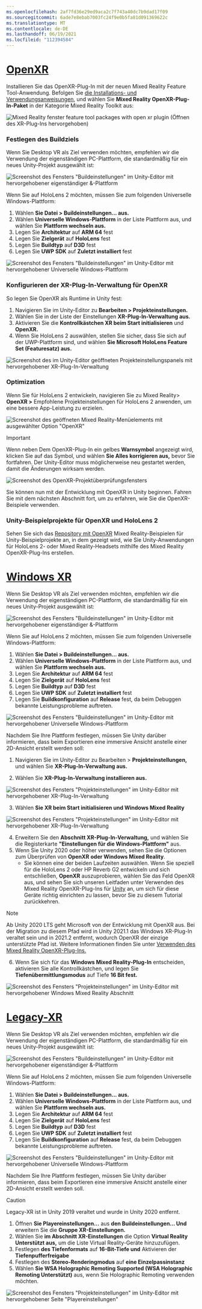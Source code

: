 ```yaml
---
ms.openlocfilehash: 2af7fd36e29ed9aca2c7f743a40dc7b9dad17f09
ms.sourcegitcommit: 6ade7e8ebab7003fc24f9e0b5fa81d091369622c
ms.translationtype: MT
ms.contentlocale: de-DE
ms.lasthandoff: 06/19/2021
ms.locfileid: "112394584"
---
```

# <a name="openxr"></a>[OpenXR](#tab/openxr)

Installieren Sie das OpenXR-Plug-In mit der neuen Mixed Reality Feature Tool-Anwendung. Befolgen Sie [die Installations- und Verwendungsanweisungen,](../../welcome-to-mr-feature-tool.md) und wählen Sie **Mixed Reality OpenXR-Plug-In-Paket** in der Kategorie Mixed Reality Toolkit aus:

![Mixed Reality fenster feature tool packages with open xr plugin (Öffnen des XR-Plug-Ins hervorgehoben)](../../images/feature-tool-openxr.png)

### <a name="setting-your-build-target"></a>Festlegen des Buildziels

Wenn Sie Desktop VR als Ziel verwenden möchten, empfehlen wir die Verwendung der eigenständigen PC-Plattform, die standardmäßig für ein neues Unity-Projekt ausgewählt ist:

![Screenshot des Fensters "Buildeinstellungen" im Unity-Editor mit hervorgehobener eigenständiger &-Plattform](../../images/wmr-config-img-3.png)

Wenn Sie auf HoloLens 2 möchten, müssen Sie zum folgenden Universelle Windows-Plattform:

1. Wählen **Sie Datei > Buildeinstellungen... aus.**
2. Wählen **Universelle Windows-Plattform** in der Liste Plattform aus, und wählen Sie **Plattform wechseln aus.**
3. Legen Sie **Architektur** auf **ARM 64** fest
4. Legen Sie **Zielgerät** auf **HoloLens** fest
5. Legen Sie **Buildtyp** auf **D3D** fest
6. Legen Sie **UWP SDK** auf **Zuletzt installiert** fest

![Screenshot des Fensters "Buildeinstellungen" im Unity-Editor mit hervorgehobener Universelle Windows-Plattform](../../images/wmr-config-img-4.png)

### <a name="configuring-xr-plugin-management-for-openxr"></a>Konfigurieren der XR-Plug-In-Verwaltung für OpenXR

So legen Sie OpenXR als Runtime in Unity fest:

1. Navigieren Sie im Unity-Editor zu **Bearbeiten > Projekteinstellungen.**
2. Wählen Sie in der Liste der Einstellungen **XR-Plug-In-Verwaltung aus.**
3. Aktivieren Sie die **Kontrollkästchen XR beim Start initialisieren** und **OpenXR.**
4. Wenn Sie HoloLens 2 auswählen, stellen Sie sicher, dass Sie sich auf der UWP-Plattform sind, und wählen **Sie Microsoft HoloLens Feature Set (Featuresatz) aus.**

![Screenshot des im Unity-Editor geöffneten Projekteinstellungspanels mit hervorgehobener XR-Plug-In-Verwaltung](../../images/openxr-img-05.png)

### <a name="optimization"></a>Optimization

Wenn Sie für HoloLens 2 entwickeln, navigieren Sie zu Mixed Reality> **OpenXR >** Empfohlene Projekteinstellungen für HoloLens 2 anwenden, um eine bessere App-Leistung zu erzielen.

![Screenshot des geöffneten Mixed Reality-Menüelements mit ausgewählter Option "OpenXR"](../../images/openxr-img-08.png)

> [!IMPORTANT]
> Wenn neben Dem OpenXR-Plug-In ein gelbes **Warnsymbol** angezeigt wird, klicken Sie auf das Symbol, und wählen **Sie Alles korrigieren aus,** bevor Sie fortfahren. Der Unity-Editor muss möglicherweise neu gestartet werden, damit die Änderungen wirksam werden.

![Screenshot des OpenXR-Projektüberprüfungsfensters](../../images/openxr-img-06.png)

Sie können nun mit der Entwicklung mit OpenXR in Unity beginnen.  Fahren Sie mit dem nächsten Abschnitt fort, um zu erfahren, wie Sie die OpenXR-Beispiele verwenden.

### <a name="unity-sample-projects-for-openxr-and-hololens-2"></a>Unity-Beispielprojekte für OpenXR und HoloLens 2

Sehen Sie sich das [Repository mit OpenXR](https://github.com/microsoft/OpenXR-Unity-MixedReality-Samples) Mixed Reality-Beispielen für Unity-Beispielprojekte an, in dem gezeigt wird, wie Sie Unity-Anwendungen für HoloLens 2- oder Mixed Reality-Headsets mithilfe des Mixed Reality OpenXR-Plug-Ins erstellen.

# <a name="windows-xr"></a>[Windows XR](#tab/windowsxr)

Wenn Sie Desktop VR als Ziel verwenden möchten, empfehlen wir die Verwendung der eigenständigen PC-Plattform, die standardmäßig für ein neues Unity-Projekt ausgewählt ist:

![Screenshot des Fensters "Buildeinstellungen" im Unity-Editor mit hervorgehobener eigenständiger &-Plattform](../../images/wmr-config-img-3.png)

Wenn Sie auf HoloLens 2 möchten, müssen Sie zum folgenden Universelle Windows-Plattform:

1.  Wählen **Sie Datei > Buildeinstellungen... aus.**
2.  Wählen **Universelle Windows-Plattform** in der Liste Plattform aus, und wählen Sie **Plattform wechseln aus.**
3.  Legen Sie **Architektur** auf **ARM 64** fest
4.  Legen Sie **Zielgerät** auf **HoloLens** fest
5.  Legen Sie **Buildtyp** auf **D3D** fest
6.  Legen Sie **UWP SDK** auf **Zuletzt installiert** fest
7.  Legen Sie **Buildkonfiguration** auf **Release** fest, da beim Debuggen bekannte Leistungsprobleme auftreten.

![Screenshot des Fensters "Buildeinstellungen" im Unity-Editor mit hervorgehobener Universelle Windows-Plattform](../../images/wmr-config-img-4.png)

Nachdem Sie Ihre Plattform festlegen, müssen Sie [](../../../../design/app-views.md) Unity darüber informieren, dass beim Exportieren eine immersive Ansicht anstelle einer 2D-Ansicht erstellt werden soll:

1. Navigieren Sie im Unity-Editor zu Bearbeiten > **Projekteinstellungen,** und wählen Sie **XR-Plug-In-Verwaltung aus.**

2. Wählen Sie **XR-Plug-In-Verwaltung installieren aus.**

![Screenshot des Fensters "Projekteinstellungen" im Unity-Editor mit hervorgehobener XR-Plug-In-Verwaltung](../../images/wmr-config-img-5.png)

3. Wählen **Sie XR beim Start initialisieren und Windows Mixed Reality** 

![Screenshot des Fensters "Projekteinstellungen" im Unity-Editor mit hervorgehobener XR-Plug-In-Verwaltung](../../images/wmr-config-img-7.png)

4. Erweitern Sie den **Abschnitt XR-Plug-In-Verwaltung,** und wählen Sie die Registerkarte **"Einstellungen für die Windows-Plattform"** aus.
5. Wenn Sie Unity 2020 oder höher verwenden, sehen Sie die Optionen zum Überprüfen von **OpenXR** **oder Windows Mixed Reality**. 
    * Sie können eine der beiden Laufzeiten auswählen.  Wenn Sie speziell für die HoloLens 2 oder HP Reverb G2 entwickeln und sich entschließen, **OpenXR** auszuprobieren, wählen Sie das Feld OpenXR aus, und sehen Sie sich unseren Leitfaden unter Verwenden des Mixed Reality OpenXR-Plug-Ins für [Unity](../../openxr-getting-started.md) an, um sich für diese Geräte richtig einrichten zu lassen, bevor Sie zu diesem Tutorial zurückkehren.

> [!NOTE]
> Ab Unity 2020 LTS geht Microsoft von der Entwicklung mit OpenXR aus.  Bei der Migration zu diesem Pfad wird in Unity 2021.1 das Windows XR-Plug-In veraltet sein und in 2021.2 entfernt, wodurch OpenXR der einzige unterstützte Pfad ist. Weitere Informationen finden Sie unter [Verwenden des Mixed Reality OpenXR-Plug-Ins.](../../openxr-getting-started.md)

6. Wenn Sie sich für das **Windows Mixed Reality-Plug-In** entscheiden, aktivieren Sie alle Kontrollkästchen, und legen Sie **Tiefenübermittlungsmodus** auf Tiefe **16 Bit fest.**

![Screenshot des Fensters "Projekteinstellungen" im Unity-Editor mit hervorgehobener Windows Mixed Reality Abschnitt](../../images/wmr-config-img-8.png)

# <a name="legacy-xr"></a>[Legacy-XR](#tab/legacy)

Wenn Sie Desktop VR als Ziel verwenden möchten, empfehlen wir die Verwendung der eigenständigen PC-Plattform, die standardmäßig für ein neues Unity-Projekt ausgewählt ist:

![Screenshot des Fensters "Buildeinstellungen" im Unity-Editor mit hervorgehobener eigenständiger &-Plattform](../../images/wmr-config-img-3.png)

Wenn Sie auf HoloLens 2 möchten, müssen Sie zum folgenden Universelle Windows-Plattform:

1.  Wählen **Sie Datei > Buildeinstellungen... aus.**
2.  Wählen **Universelle Windows-Plattform** in der Liste Plattform aus, und wählen Sie **Plattform wechseln aus.**
3.  Legen Sie **Architektur** auf **ARM 64** fest
4.  Legen Sie **Zielgerät** auf **HoloLens** fest
5.  Legen Sie **Buildtyp** auf **D3D** fest
6.  Legen Sie **UWP SDK** auf **Zuletzt installiert** fest
7.  Legen Sie **Buildkonfiguration** auf **Release** fest, da beim Debuggen bekannte Leistungsprobleme auftreten.

![Screenshot des Fensters "Buildeinstellungen" im Unity-Editor mit hervorgehobener Universelle Windows-Plattform](../../images/wmr-config-img-4.png)

Nachdem Sie Ihre Plattform festlegen, müssen Sie [](../../../../design/app-views.md) Unity darüber informieren, dass beim Exportieren eine immersive Ansicht anstelle einer 2D-Ansicht erstellt werden soll.

> [!CAUTION]
> Legacy-XR ist in Unity 2019 veraltet und wurde in Unity 2020 entfernt.

1. Öffnen **Sie Playereinstellungen...** aus **den Buildeinstellungen... Und** erweitern Sie die **Gruppe XR-Einstellungen.**
2. Wählen Sie **im Abschnitt XR-Einstellungen** die Option **Virtual Reality Unterstützt aus,** um die Liste Virtual Reality-Geräte hinzuzufügen.
3. Festlegen **des Tiefenformats** auf **16-Bit-Tiefe und** Aktivieren der **Tiefenpufferfreigabe**
4. Festlegen des **Stereo-Renderingmodus** auf **eine Einzelpassinstanz**
5. Wählen **Sie WSA Holographic Remoting Supported (WSA Holographic Remoting Unterstützt)** aus, wenn Sie Holographic Remoting verwenden möchten. 

![Screenshot des Fensters "Projekteinstellungen" im Unity-Editor mit hervorgehobener Seite "Playereinstellungen"](../../images/wmr-config-img-9.png)